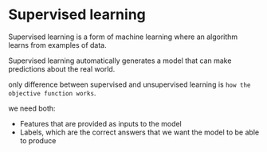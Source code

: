 # Supervised learning

Supervised learning is a form of machine learning where an algorithm learns from examples of data.

Supervised learning automatically generates a model that can make predictions about the real world.

only difference between supervised and unsupervised learning is `how the objective function works`.

we need both:
- Features that are provided as inputs to the model
- Labels, which are the correct answers that we want the model to be able to produce
